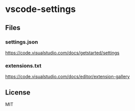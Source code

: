 # vscode-settings
## Files
### settings.json
https://code.visualstudio.com/docs/getstarted/settings

### extensions.txt
https://code.visualstudio.com/docs/editor/extension-gallery

## License
MIT